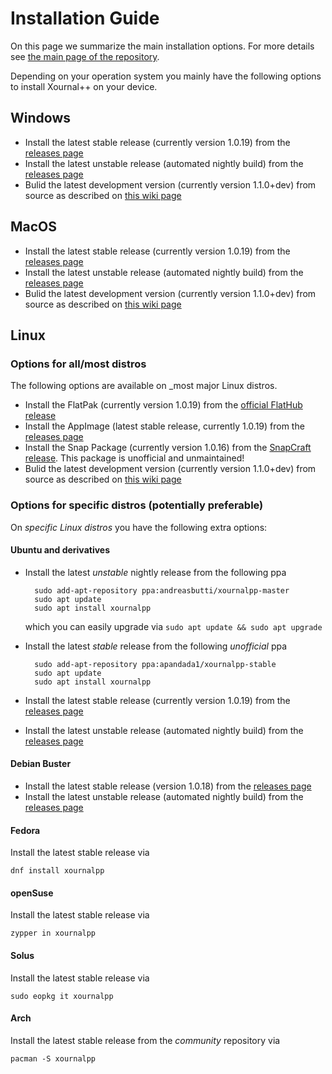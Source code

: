# Installation Guide

On this page we summarize the main installation options. For more details see [the main page of the repository](https://github.com/xournalpp/xournalpp#Installing).

Depending on your operation system you mainly have the following options to install Xournal++ on your device.

## Windows

* Install the latest stable release (currently version 1.0.19) from the [releases page](https://github.com/xournalpp/xournalpp/releases)
* Install the latest unstable release (automated nightly build) from the [releases page](https://github.com/xournalpp/xournalpp/releases/tag/nightly)
* Bulid the latest development version (currently version 1.1.0+dev) from source as described on [this wiki page](https://github.com/xournalpp/xournalpp/blob/master/readme/WindowsBuild.md)

## MacOS

* Install the latest stable release (currently version 1.0.19) from the [releases page](https://github.com/xournalpp/xournalpp/releases)
* Install the latest unstable release (automated nightly build) from the [releases page](https://github.com/xournalpp/xournalpp/releases/tag/nightly)
* Bulid the latest development version (currently version 1.1.0+dev) from source as described on [this wiki page](https://github.com/xournalpp/xournalpp/blob/master/readme/MacBuild.md)

## Linux

### Options for all/most distros

The following options are available on _most major Linux distros.

* Install the FlatPak (currently version 1.0.19) from the [official FlatHub release](https://flathub.org/apps/details/com.github.xournalpp.xournalpp)
* Install the AppImage (latest stable release, currently 1.0.19) from the [releases page](https://github.com/xournalpp/xournalpp/releases)
* Install the Snap Package (currently version 1.0.16) from the [SnapCraft release](https://snapcraft.io/xournalpp). This package is unofficial and unmaintained!
* Bulid the latest development version (currently version 1.1.0+dev) from source as described on [this wiki page](https://github.com/xournalpp/xournalpp/blob/master/readme/LinuxBuild.md)

### Options for specific distros (potentially preferable)

On _specific Linux distros_ you have the following extra options:

#### Ubuntu and derivatives

* Install the latest *unstable* nightly release from the following ppa
  
        sudo add-apt-repository ppa:andreasbutti/xournalpp-master
        sudo apt update
        sudo apt install xournalpp

    which you can easily upgrade via `sudo apt update && sudo apt upgrade`

* Install the latest *stable* release from the following *unofficial* ppa

        sudo add-apt-repository ppa:apandada1/xournalpp-stable
        sudo apt update
        sudo apt install xournalpp

* Install the latest stable release (currently version 1.0.19) from the [releases page](https://github.com/xournalpp/xournalpp/releases)
* Install the latest unstable release (automated nightly build) from the [releases page](https://github.com/xournalpp/xournalpp/releases/tag/nightly)

#### Debian Buster

* Install the latest stable release (version 1.0.18) from the [releases page](https://github.com/xournalpp/xournalpp/releases/tag/1.0.18)
* Install the latest unstable release (automated nightly build) from the [releases page](https://github.com/xournalpp/xournalpp/releases/tag/nightly)

#### Fedora

Install the latest stable release via

    dnf install xournalpp

#### openSuse

Install the latest stable release via

    zypper in xournalpp

#### Solus

Install the latest stable release via

    sudo eopkg it xournalpp

#### Arch

Install the latest stable release from the _community_ repository via
  
    pacman -S xournalpp 
  
